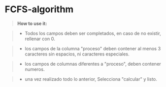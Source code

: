 # FCFS-algorithm

> **How to use it:**

> - Todos los campos deben ser completados, en caso de no existir, rellenar con 0.

> - los campos de la columna "proceso" deben contener al menos 3 caracteres sin espacios, ni caracteres especiales.

> - los campos de columnas diferentes a "proceso", deben contener numeros.

> - una vez realizado todo lo anterior, Selecciona "calcular" y listo.
